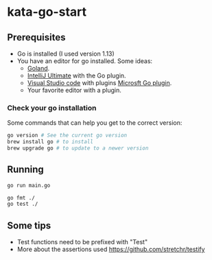 # kata-go-start

## Prerequisites

* Go is installed (I used version 1.13)
* You have an editor for go installed. Some ideas:
  * [Goland](https://www.jetbrains.com/go/).
  * [IntelliJ Ultimate](https://www.jetbrains.com/idea/) with the Go plugin.
  * [Visual Studio code](https://code.visualstudio.com/) with plugins [Microsft Go plugin](https://github.com/Microsoft/vscode-go).
  * Your favorite editor with a plugin.

### Check your go installation

Some commands that can help you get to the correct version:

```bash
go version # See the current go version
brew install go # to install
brew upgrade go # to update to a newer version
```

## Running

```bash
go run main.go

go fmt ./
go test ./
```

## Some tips

* Test functions need to be prefixed with "Test"
* More about the assertions used <https://github.com/stretchr/testify>
